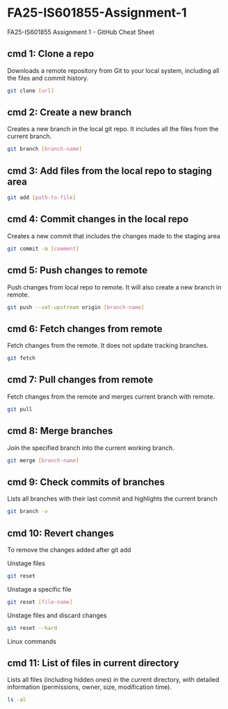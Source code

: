 # FA25-IS601855-Assignment-1
FA25-IS601855 Assignment 1 - GitHub Cheat Sheet

## cmd 1: Clone a repo

Downloads a remote repository from Git to your local system, including all the files and commit history.

```bash
git clone [url]
```

## cmd 2: Create a new branch

Creates a new branch in the local git repo. It includes all the files from the current branch.

```bash
git branch [branch-name]
```

## cmd 3: Add files from the local repo to staging area

```bash
git add [path-to-file]
```

## cmd 4: Commit changes in the local repo

Creates a new commit that includes the changes made to the staging area

```bash
git commit -m [comment]
```

## cmd 5: Push changes to remote

Push changes from local repo to remote. It will also create a new branch in remote.

```bash
git push --set-upstream origin [branch-name]
```

## cmd 6: Fetch changes from remote

Fetch changes from the remote. It does not update tracking branches.

```bash
git fetch
```

## cmd 7: Pull changes from remote

Fetch changes from the remote and merges current branch with remote.

```bash
git pull
```

## cmd 8: Merge branches

Join the specified branch into the current working branch.

```bash
git merge [branch-name]
```

## cmd 9: Check commits of branches

Lists all branches with their last commit and highlights the current branch

```bash
git branch -v
```

## cmd 10: Revert changes

To remove the changes added after git add

Unstage files
```bash
git reset
```
Unstage a specific file
```bash
git reset [file-name]
```

Unstage files and discard changes
```bash
git reset --hard
```

Linux commands

## cmd 11: List of files in current directory

Lists all files (including hidden ones) in the current directory, with detailed information (permissions, owner, size, modification time).

```bash
ls -al
```
